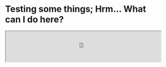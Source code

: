 <!--
### Hi there 👋
-->
# Testing some things; Hrm... What can I do here? 

<script>
  alert('hi');
</script>

<iframe width="100%" height="100px" src="https://www.google.com" />

<!--
**Metroidaron/Metroidaron** is a ✨ _special_ ✨ repository because its `README.md` (this file) appears on your GitHub profile.

Here are some ideas to get you started:

- 🔭 I’m currently working on ...
- 🌱 I’m currently learning ...
- 👯 I’m looking to collaborate on ...
- 🤔 I’m looking for help with ...
- 💬 Ask me about ...
- 📫 How to reach me: ...
- 😄 Pronouns: ...
- ⚡ Fun fact: ...
-->
